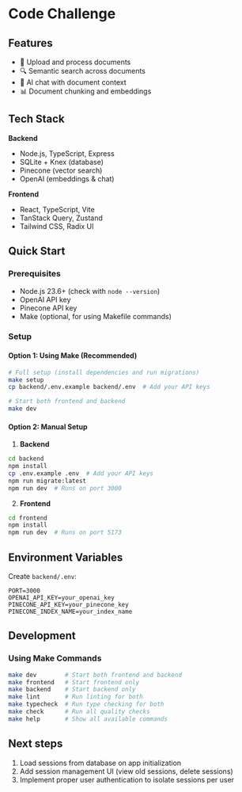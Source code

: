# Code Challenge

## Features
- 📄 Upload and process documents
- 🔍 Semantic search across documents
- 💬 AI chat with document context
- 📊 Document chunking and embeddings

## Tech Stack

**Backend**
- Node.js, TypeScript, Express
- SQLite + Knex (database)
- Pinecone (vector search)
- OpenAI (embeddings & chat)

**Frontend**
- React, TypeScript, Vite
- TanStack Query, Zustand
- Tailwind CSS, Radix UI

## Quick Start

### Prerequisites
- Node.js 23.6+ (check with `node --version`)
- OpenAI API key
- Pinecone API key
- Make (optional, for using Makefile commands)

### Setup

#### Option 1: Using Make (Recommended)
```bash
# Full setup (install dependencies and run migrations)
make setup
cp backend/.env.example backend/.env  # Add your API keys

# Start both frontend and backend
make dev
```

#### Option 2: Manual Setup

1. **Backend**
```bash
cd backend
npm install
cp .env.example .env  # Add your API keys
npm run migrate:latest
npm run dev  # Runs on port 3000
```

2. **Frontend**
```bash
cd frontend
npm install
npm run dev  # Runs on port 5173
```

## Environment Variables

Create `backend/.env`:
```env
PORT=3000
OPENAI_API_KEY=your_openai_key
PINECONE_API_KEY=your_pinecone_key
PINECONE_INDEX_NAME=your_index_name
```

## Development

### Using Make Commands
```bash
make dev        # Start both frontend and backend
make frontend   # Start frontend only
make backend    # Start backend only
make lint       # Run linting for both
make typecheck  # Run type checking for both
make check      # Run all quality checks
make help       # Show all available commands
```

## Next steps

1. Load sessions from database on app initialization
2. Add session management UI (view old sessions, delete sessions)
3. Implement proper user authentication to isolate sessions per user